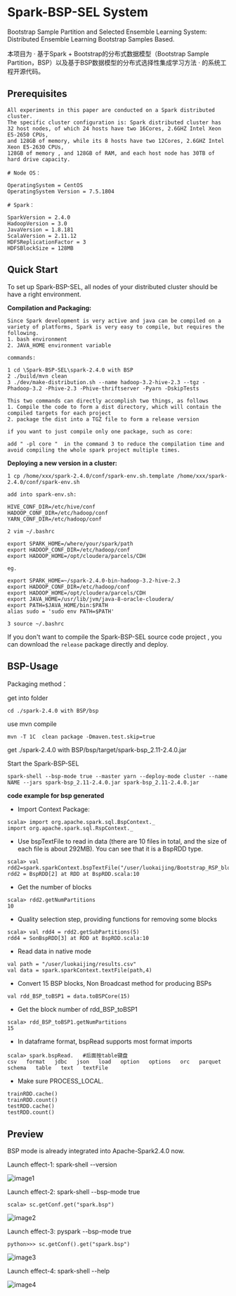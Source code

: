 # Spark-BSP-SEL System
Bootstrap Sample Partition and Selected Ensemble Learning System: Distributed Ensemble Learning Bootstrap Samples Based.

本项目为 · 基于Spark + Bootstrap的分布式数据模型（Bootstrap Sample Partition，BSP）以及基于BSP数据模型的分布式选择性集成学习方法 · 的系统工程开源代码。

## Prerequisites

```
All experiments in this paper are conducted on a Spark distributed cluster. 
The specific cluster configuration is: Spark distributed cluster has 32 host nodes, of which 24 hosts have two 16Cores, 2.6GHZ Intel Xeon E5-2650 CPUs, 
and 128GB of memory, while its 8 hosts have two 12Cores, 2.6GHZ Intel Xeon E5-2630 CPUs, 
128GB of memory , and 128GB of RAM, and each host node has 30TB of hard drive capacity.

# Node OS：

OperatingSystem = CentOS 
OperatingSystem Version = 7.5.1804

# Spark：

SparkVersion = 2.4.0
HadoopVersion = 3.0
JavaVersion = 1.8.181
ScalaVersion = 2.11.12
HDFSReplicationFactor = 3
HDFSBlockSize = 128MB
```

## Quick Start
To set up Spark-BSP-SEL, all nodes of your distributed cluster should be have a right environment.

**Compilation and Packaging:**
```
Since Spark development is very active and java can be compiled on a variety of platforms, Spark is very easy to compile, but requires the following.
1. bash environment
2. JAVA_HOME environment variable

commands:

1 cd \Spark-BSP-SEL\spark-2.4.0 with BSP
2 ./build/mvn clean
3 ./dev/make-distribution.sh --name hadoop-3.2-hive-2.3 --tgz -Phadoop-3.2 -Phive-2.3 -Phive-thriftserver -Pyarn -DskipTests

This two commands can directly accomplish two things, as follows
1. Compile the code to form a dist directory, which will contain the compiled targets for each project
2. package the dist into a TGZ file to form a release version

if you want to just compile only one package, such as core:

add " -pl core "  in the command 3 to reduce the compilation time and avoid compiling the whole spark project multiple times.
```
**Deploying a new version in a cluster:**
```
1 cp /home/xxx/spark-2.4.0/conf/spark-env.sh.template /home/xxx/spark-2.4.0/conf/spark-env.sh

add into spark-env.sh:

HIVE_CONF_DIR=/etc/hive/conf
HADOOP_CONF_DIR=/etc/hadoop/conf
YARN_CONF_DIR=/etc/hadoop/conf

2 vim ~/.bashrc

export SPARK_HOME=/where/your/spark/path
export HADOOP_CONF_DIR=/etc/hadoop/conf
export HADOOP_HOME=/opt/cloudera/parcels/CDH

eg.

export SPARK_HOME=~/spark-2.4.0-bin-hadoop-3.2-hive-2.3
export HADOOP_CONF_DIR=/etc/hadoop/conf
export HADOOP_HOME=/opt/cloudera/parcels/CDH
export JAVA_HOME=/usr/lib/jvm/java-8-oracle-cloudera/
export PATH=$JAVA_HOME/bin:$PATH
alias sudo = 'sudo env PATH=$PATH'

3 source ~/.bashrc

```
If you don't want to compile the Spark-BSP-SEL source code project , you can download the `release` package directly and deploy.

## BSP-Usage

Packaging method：

get into folder

`cd ./spark-2.4.0 with BSP/bsp`

use mvn compile

`mvn -T 1C  clean package -Dmaven.test.skip=true`

get ./spark-2.4.0 with BSP/bsp/target/spark-bsp_2.11-2.4.0.jar

Start the Spark-BSP-SEL

`spark-shell --bsp-mode true --master yarn --deploy-mode cluster --name NAME --jars spark-bsp_2.11-2.4.0.jar spark-bsp_2.11-2.4.0.jar`

**code example for bsp generated**

- Import Context Package:
```
scala> import org.apache.spark.sql.BspContext._
import org.apache.spark.sql.RspContext._
```
- Use bspTextFile to read in data (there are 10 files in total, and the size of each file is about 292MB). You can see that it is a BspRDD type.
```
scala> val rdd2=spark.sparkContext.bspTextFile("/user/luokaijing/Bootstrap_RSP_blocks_in_jars/call_data.csv")
rdd2 = BspRDD[2] at RDD at BspRDD.scala:10
```
- Get the number of blocks
```
scala> rdd2.getNumPartitions
10
```
- Quality selection step, providing functions for removing some blocks
```
scala> val rdd4 = rdd2.getSubPartitions(5)
rdd4 = SonBspRDD[3] at RDD at BspRDD.scala:10
```
- Read data in native mode
```
val path = "/user/luokaijing/results.csv"
val data = spark.sparkContext.textFile(path,4)
```
- Convert 15 BSP blocks, Non Broadcast method for producing BSPs
```
val rdd_BSP_toBSP1 = data.toBSPCore(15)
```
- Get the block number of rdd_BSP_toBSP1
```
scala> rdd_BSP_toBSP1.getNumPartitions
15
```
- In dataframe format, bspRead supports most format imports
```
scala> spark.bspRead.   #后面按table键盘
csv   format   jdbc   json   load   option   options   orc   parquet   schema   table   text   textFile
```
- Make sure PROCESS_LOCAL.
```
trainRDD.cache()
trainRDD.count()
testRDD.cache()
testRDD.count()
```

## Preview

BSP mode is already integrated into Apache-Spark2.4.0 now.

Launch effect-1: spark-shell --version

![image1](https://github.com/benson08230539/Spark-BSP-SEL/blob/main/images/BSP0.png)

Launch effect-2: spark-shell --bsp-mode true

`scala> sc.getConf.get("spark.bsp")`

![image2](https://github.com/benson08230539/Spark-BSP-SEL/blob/main/images/BSP1.png)

Launch effect-3: pyspark --bsp-mode true

`python>>> sc.getConf().get("spark.bsp")`

![image3](https://github.com/benson08230539/Spark-BSP-SEL/blob/main/images/BSP2.png)

Launch effect-4: spark-shell --help

![image4](https://github.com/benson08230539/Spark-BSP-SEL/blob/main/images/BSP3.png)
